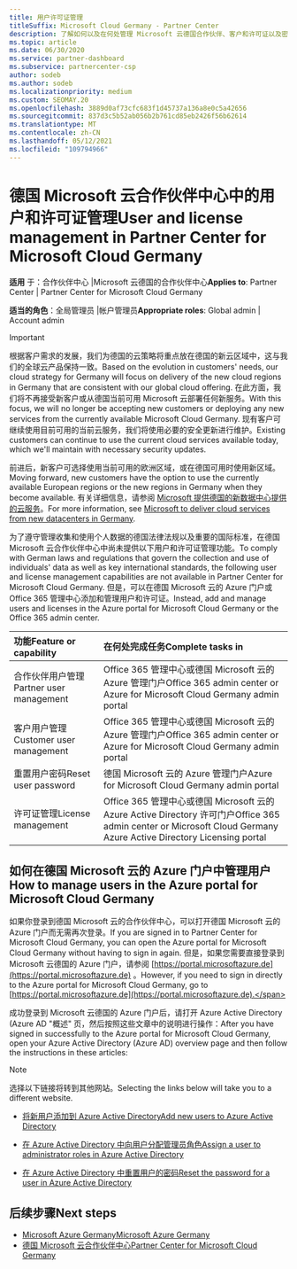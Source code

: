 ```yaml
---
title: 用户许可证管理
titleSuffix: Microsoft Cloud Germany - Partner Center
description: 了解如何以及在何处管理 Microsoft 云德国合作伙伴、客户和许可证以及密码重置的合作伙伴中心。
ms.topic: article
ms.date: 06/30/2020
ms.service: partner-dashboard
ms.subservice: partnercenter-csp
author: sodeb
ms.author: sodeb
ms.localizationpriority: medium
ms.custom: SEOMAY.20
ms.openlocfilehash: 3889d0af73cfc683f1d45737a136a8e0c5a42656
ms.sourcegitcommit: 837d3c5b52ab056b2b761cd85eb2426f56b62614
ms.translationtype: MT
ms.contentlocale: zh-CN
ms.lasthandoff: 05/12/2021
ms.locfileid: "109794966"
---
```

# <a name="user-and-license-management-in-partner-center-for-microsoft-cloud-germany"></a><span data-ttu-id="48241-103">德国 Microsoft 云合作伙伴中心中的用户和许可证管理</span><span class="sxs-lookup"><span data-stu-id="48241-103">User and license management in Partner Center for Microsoft Cloud Germany</span></span>

<span data-ttu-id="48241-104">**适用** 于：合作伙伴中心 |Microsoft 云德国的合作伙伴中心</span><span class="sxs-lookup"><span data-stu-id="48241-104">**Applies to**: Partner Center | Partner Center for Microsoft Cloud Germany</span></span>

<span data-ttu-id="48241-105">**适当的角色**：全局管理员 |帐户管理员</span><span class="sxs-lookup"><span data-stu-id="48241-105">**Appropriate roles**: Global admin | Account admin</span></span>

> [!IMPORTANT]
> <span data-ttu-id="48241-106">根据客户需求的发展，我们为德国的云策略将重点放在德国的新云区域中，这与我们的全球云产品保持一致。</span><span class="sxs-lookup"><span data-stu-id="48241-106">Based on the evolution in customers' needs, our cloud strategy for Germany will focus on delivery of the new cloud regions in Germany that are consistent with our global cloud offering.</span></span> <span data-ttu-id="48241-107">在此方面，我们将不再接受新客户或从德国当前可用 Microsoft 云部署任何新服务。</span><span class="sxs-lookup"><span data-stu-id="48241-107">With this focus, we will no longer be accepting new customers or deploying any new services from the currently available Microsoft Cloud Germany.</span></span> <span data-ttu-id="48241-108">现有客户可继续使用目前可用的当前云服务，我们将使用必要的安全更新进行维护。</span><span class="sxs-lookup"><span data-stu-id="48241-108">Existing customers can continue to use the current cloud services available today, which we'll maintain with necessary security updates.</span></span>
>  
> <span data-ttu-id="48241-109">前进后，新客户可选择使用当前可用的欧洲区域，或在德国可用时使用新区域。</span><span class="sxs-lookup"><span data-stu-id="48241-109">Moving forward, new customers have the option to use the currently available European regions or the new regions in Germany when they become available.</span></span> <span data-ttu-id="48241-110">有关详细信息，请参阅 [Microsoft 提供德国的新数据中心提供的云服务](https://news.microsoft.com/europe/2018/08/31/microsoft-to-deliver-cloud-services-from-new-datacentres-in-germany-in-2019-to-meet-evolving-customer-needs/)。</span><span class="sxs-lookup"><span data-stu-id="48241-110">For more information, see [Microsoft to deliver cloud services from new datacenters in Germany](https://news.microsoft.com/europe/2018/08/31/microsoft-to-deliver-cloud-services-from-new-datacentres-in-germany-in-2019-to-meet-evolving-customer-needs/).</span></span>

<span data-ttu-id="48241-111">为了遵守管理收集和使用个人数据的德国法律法规以及重要的国际标准，在德国 Microsoft 云合作伙伴中心中尚未提供以下用户和许可证管理功能。</span><span class="sxs-lookup"><span data-stu-id="48241-111">To comply with German laws and regulations that govern the collection and use of individuals' data as well as key international standards, the following user and license management capabilities are not available in Partner Center for Microsoft Cloud Germany.</span></span> <span data-ttu-id="48241-112">但是，可以在德国 Microsoft 云的 Azure 门户或 Office 365 管理中心添加和管理用户和许可证。</span><span class="sxs-lookup"><span data-stu-id="48241-112">Instead, add and manage users and licenses in the Azure portal for Microsoft Cloud Germany or the Office 365 admin center.</span></span>

<span data-ttu-id="48241-113">功能</span><span class="sxs-lookup"><span data-stu-id="48241-113">Feature or capability</span></span> | <span data-ttu-id="48241-114">在何处完成任务</span><span class="sxs-lookup"><span data-stu-id="48241-114">Complete tasks in</span></span>
:--- | :---
<span data-ttu-id="48241-115">合作伙伴用户管理</span><span class="sxs-lookup"><span data-stu-id="48241-115">Partner user management</span></span> | <span data-ttu-id="48241-116">Office 365 管理中心或德国 Microsoft 云的 Azure 管理门户</span><span class="sxs-lookup"><span data-stu-id="48241-116">Office 365 admin center or Azure for Microsoft Cloud Germany admin portal</span></span>
<span data-ttu-id="48241-117">客户用户管理</span><span class="sxs-lookup"><span data-stu-id="48241-117">Customer user management</span></span> | <span data-ttu-id="48241-118">Office 365 管理中心或德国 Microsoft 云的 Azure 管理门户</span><span class="sxs-lookup"><span data-stu-id="48241-118">Office 365 admin center or Azure for Microsoft Cloud Germany admin portal</span></span>
<span data-ttu-id="48241-119">重置用户密码</span><span class="sxs-lookup"><span data-stu-id="48241-119">Reset user password</span></span> | <span data-ttu-id="48241-120">德国 Microsoft 云的 Azure 管理门户</span><span class="sxs-lookup"><span data-stu-id="48241-120">Azure for Microsoft Cloud Germany admin portal</span></span>
<span data-ttu-id="48241-121">许可证管理</span><span class="sxs-lookup"><span data-stu-id="48241-121">License management</span></span> | <span data-ttu-id="48241-122">Office 365 管理中心或德国 Microsoft 云的 Azure Active Directory 许可门户</span><span class="sxs-lookup"><span data-stu-id="48241-122">Office 365 admin center or Microsoft Cloud Germany Azure Active Directory Licensing portal</span></span>

## <a name="how-to-manage-users-in-the-azure-portal-for-microsoft-cloud-germany"></a><span data-ttu-id="48241-123">如何在德国 Microsoft 云的 Azure 门户中管理用户</span><span class="sxs-lookup"><span data-stu-id="48241-123">How to manage users in the Azure portal for Microsoft Cloud Germany</span></span> 

<span data-ttu-id="48241-124">如果你登录到德国 Microsoft 云的合作伙伴中心，可以打开德国 Microsoft 云的 Azure 门户而无需再次登录。</span><span class="sxs-lookup"><span data-stu-id="48241-124">If you are signed in to Partner Center for Microsoft Cloud Germany, you can open the Azure portal for Microsoft Cloud Germany without having to sign in again.</span></span> <span data-ttu-id="48241-125">但是，如果您需要直接登录到 Microsoft 云德国的 Azure 门户，请参阅 [https://portal.microsoftazure.de](https://portal.microsoftazure.de) 。</span><span class="sxs-lookup"><span data-stu-id="48241-125">However, if you need to sign in directly to the Azure portal for Microsoft Cloud Germany, go to [https://portal.microsoftazure.de](https://portal.microsoftazure.de).</span></span> 

<span data-ttu-id="48241-126">成功登录到 Microsoft 云德国的 Azure 门户后，请打开 Azure Active Directory (Azure AD "概述" 页，然后按照这些文章中的说明进行操作：</span><span class="sxs-lookup"><span data-stu-id="48241-126">After you have signed in successfully to the Azure portal for Microsoft Cloud Germany, open your Azure Active Directory (Azure AD) overview page and then follow the instructions in these articles:</span></span>

> [!NOTE]  
> <span data-ttu-id="48241-127">选择以下链接将转到其他网站。</span><span class="sxs-lookup"><span data-stu-id="48241-127">Selecting the links below will take you to a different website.</span></span>

-  [<span data-ttu-id="48241-128">将新用户添加到 Azure Active Directory</span><span class="sxs-lookup"><span data-stu-id="48241-128">Add new users to Azure Active Directory</span></span>](/azure/active-directory/active-directory-users-create-azure-portal)

-  [<span data-ttu-id="48241-129">在 Azure Active Directory 中向用户分配管理员角色</span><span class="sxs-lookup"><span data-stu-id="48241-129">Assign a user to administrator roles in Azure Active Directory</span></span>](/azure/active-directory/active-directory-users-assign-role-azure-portal)

-  [<span data-ttu-id="48241-130">在 Azure Active Directory 中重置用户的密码</span><span class="sxs-lookup"><span data-stu-id="48241-130">Reset the password for a user in Azure Active Directory</span></span>](/azure/active-directory/active-directory-users-reset-password-azure-portal)

## <a name="next-steps"></a><span data-ttu-id="48241-131">后续步骤</span><span class="sxs-lookup"><span data-stu-id="48241-131">Next steps</span></span>

-  [<span data-ttu-id="48241-132">Microsoft Azure Germany</span><span class="sxs-lookup"><span data-stu-id="48241-132">Microsoft Azure Germany</span></span>](https://azure.microsoft.com/global-infrastructure/germany/)
-  [<span data-ttu-id="48241-133">德国 Microsoft 云合作伙伴中心</span><span class="sxs-lookup"><span data-stu-id="48241-133">Partner Center for Microsoft Cloud Germany</span></span>](partner-center-for-microsoft-cloud-germany.md)